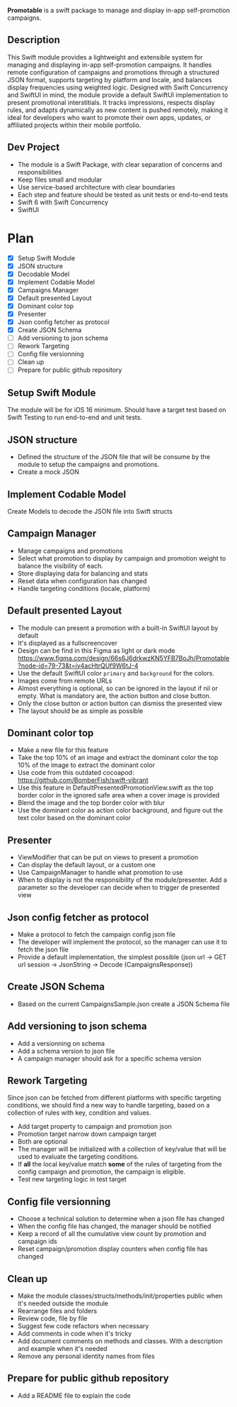 **Promotable** is a swift package to manage and display in-app self-promotion campaigns.

## Description
This Swift module provides a lightweight and extensible system for managing and displaying in-app self-promotion campaigns. It handles remote configuration of campaigns and promotions through a structured JSON format, supports targeting by platform and locale, and balances display frequencies using weighted logic. Designed with Swift Concurrency and SwiftUI in mind, the module provide a default SwiftUI implementation to present promotional interstitials. It tracks impressions, respects display rules, and adapts dynamically as new content is pushed remotely, making it ideal for developers who want to promote their own apps, updates, or affiliated projects within their mobile portfolio.

## Dev Project
- The module is a Swift Package, with clear separation of concerns and responsibilities
- Keep files small and modular
- Use service-based architecture with clear boundaries
- Each step and feature should be tested as unit tests or end-to-end tests
- Swift 6 with Swift Concurrency
- SwiftUI

# Plan
- [x] Setup Swift Module
- [x] JSON structure
- [x] Decodable Model
- [x] Implement Codable Model
- [x] Campaigns Manager
- [x] Default presented Layout
- [x] Dominant color top
- [x] Presenter
- [x] Json config fetcher as protocol
- [x] Create JSON Schema
- [ ] Add versioning to json schema
- [ ] Rework Targeting
- [ ] Config file versionning
- [ ] Clean up
- [ ] Prepare for public github repository

## Setup Swift Module
The module will be for iOS 16 minimum. 
Should have a target test based on Swift Testing to run end-to-end and unit tests.

## JSON structure
- Defined the structure of the JSON file that will be consume by the module to setup the campaigns and promotions.
- Create a mock JSON

## Implement Codable Model
Create Models to decode the JSON file into Swift structs

## Campaign Manager
- Manage campaigns and promotions
- Select what promotion to display by campaign and promotion weight to balance the visibility of each.
- Store displaying data for balancing and stats
- Reset data when configuration has changed
- Handle targeting conditions (locale, platform)

## Default presented Layout
- The module can present a promotion with a built-in SwiftUI layout by default
- It's displayed as a fullscreencover
- Design can be find in this Figma as light or dark mode https://www.figma.com/design/66s6J6drkwzKN5YFB7BoJh/Promotable?node-id=79-73&t=jy4acHtrQUf9W6tJ-4
- Use the default SwiftUI color `primary` and `background` for the colors.
- Images come from remote URLs
- Almost everything is optional, so can be ignored in the layout if nil or empty. What is mandatory are, the action button and close button.
- Only the close button or action button can dismiss the presented view
- The layout should be as simple as possible

## Dominant color top
- Make a new file for this feature
- Take the top 10% of an image and extract the dominant color the top 10% of the image to extract the dominant color
- Use code from this outdated cocoapod: https://github.com/BomberFish/swift-vibrant
- Use this feature in DefaultPresentedPromotionView.swift as the top border color in the ignored safe area when a cover image is provided
- Blend the image and the top border color with blur
- Use the dominant color as action color background, and figure out the text color based on the dominant color

## Presenter
- ViewModifier that can be put on views to present a promotion
- Can display the default layout, or a custom one
- Use CampaignManager to handle what promotion to use
- When to display is not the responsibility of the module/presenter. Add a parameter so the developer can decide when to trigger de presented view

## Json config fetcher as protocol
- Make a protocol to fetch the campaign config json file
- The developer will implement the protocol, so the manager can use it to fetch the json file
- Provide a default implementation, the simplest possible (json url -> GET url session -> JsonString -> Decode (CampaignsResponse))

## Create JSON Schema
- Based on the current CampaignsSample.json create a JSON Schema file

## Add versioning to json schema
- Add a versionning on schema
- Add a schema version to json file
- A campaign manager should ask for a specific schema version

## Rework Targeting
Since json can be fetched from different platforms with specific targeting conditions, we should find a new way to handle targeting, based on a collection of rules with key, condition and values.
- Add target property to campaign and promotion json
- Promotion target narrow down campaign target
- Both are optional
- The manager will be initialized with a collection of key/value that will be used to evaluate the targeting conditions.
- If **all** the local key/value match **some** of the rules of targeting from the config campaign and promotion, the campaign is eligible.
- Test new targeting logic in test target

## Config file versionning
- Choose a technical solution to determine when a json file has changed
- When the config file has changed, the manager should be notified
- Keep a record of all the cumulative view count by promotion and campaign ids
- Reset campaign/promotion display counters when config file has changed

## Clean up
- Make the module classes/structs/methods/init/properties public when it's needed outside the module
- Rearrange files and folders
- Review code, file by file
- Suggest few code refactors when necessary
- Add comments in code when it's tricky
- Add document comments on methods and classes. With a description and example when it's needed
- Remove any personal identity names from files

## Prepare for public github repository
- Add a README file to explain the code
